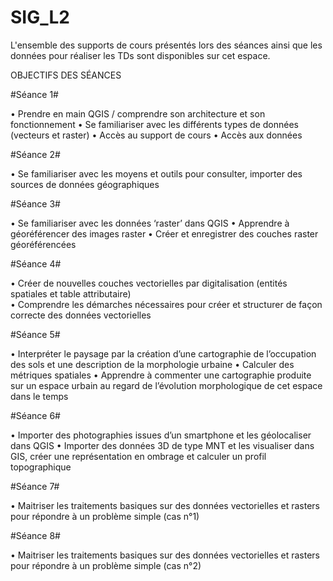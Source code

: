 # SIG_L2

L'ensemble des supports de cours présentés lors des séances ainsi que les données pour réaliser les TDs sont disponibles sur cet espace. 


OBJECTIFS DES SÉANCES

#Séance 1#

• Prendre en main QGIS / comprendre son architecture et son fonctionnement
• Se familiariser avec les différents types de données (vecteurs et raster)
• Accès au support de cours
• Accès aux données


#Séance 2#

• Se familiariser avec les moyens et outils pour consulter, importer des sources de données géographiques

#Séance 3#

• Se familiariser avec les données ‘raster’ dans QGIS
• Apprendre à géoréférencer des images raster
• Créer et enregistrer des couches raster géoréférencées

#Séance 4#

• Créer de nouvelles couches vectorielles par digitalisation (entités spatiales et table attributaire)\
• Comprendre les démarches nécessaires pour créer et structurer de façon correcte des données vectorielles 

#Séance 5#

• Interpréter le paysage par la création d’une cartographie de l’occupation des sols et une description de la morphologie urbaine
• Calculer des métriques spatiales
• Apprendre à commenter une cartographie produite sur un espace urbain au regard de l’évolution morphologique de cet espace dans le temps

#Séance 6#

• Importer des photographies issues d’un smartphone et les géolocaliser dans QGIS
• Importer des données 3D de type MNT et les visualiser dans GIS, créer une représentation en ombrage et calculer un profil topographique

#Séance 7#

• Maitriser les traitements basiques sur des données vectorielles et rasters pour répondre à un problème simple (cas n°1)

#Séance 8#

• Maitriser les traitements basiques sur des données vectorielles et rasters pour répondre à un problème simple (cas n°2)


